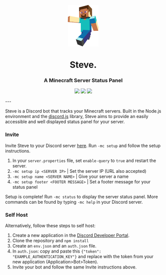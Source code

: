 <p align="center"><img width=100 src="assets/logo.png"></p>
<h1 align="center">Steve.</h1>
<h3 align="center">A Minecraft Server Status Panel</h3>
<p align="center">
    <a href="https://github.com/nathanlytang/Steve" alt="Version"><img src="https://img.shields.io/github/package-json/v/nathanlytang/Steve"/></a>
    <a href="https://github.com/nathanlytang/Steve" alt="License"><img src="https://img.shields.io/github/license/nathanlytang/Steve"/></a>
    <a href="https://github.com/nathanlytang/Steve" alt="Language"><img src="https://img.shields.io/github/languages/top/nathanlytang/Steve"/></a>   
</p>
---

Steve is a Discord bot that tracks your Minecraft servers.  Built in the Node.js environment and the [discord.js](https://discord.js.org/#/) library, Steve aims to provide an easily accessible and well displayed status panel for your server.

### Invite
Invite Steve to your Discord server [here](https://discord.com/api/oauth2/authorize?client_id=773117222380896276&permissions=8&scope=bot).  Run `-mc setup` and follow the setup instructions.

1. In your `server.properties` file, set `enable-query` to `true` and restart the server.
2. `-mc setup ip <SERVER IP>` | Set the server IP (URL also accepted)      
3. `-mc setup name <SERVER NAME>` | Give your server a name          
4. `-mc setup footer <FOOTER MESSAGE>` | Set a footer message for your status panel

Setup is complete!  Run `-mc status` to display the server status panel.  More commands can be found by typing `-mc help` in your Discord server.

### Self Host
Alternatively, follow these steps to self host:
1. Create a new application in the [Discord Developer Portal](https://discord.com/developers/applications).
2. Clone the repository and `npm install`
3. Create an `env.json` and an `auth.json` file.  
4. In `auth.json`: copy and paste this `{"token": "EXAMPLE_AUTHENTICATION_KEY"}` and replace with the token from your new application (Application>Bot>Token).
5. Invite your bot and follow the same Invite instructions above.
